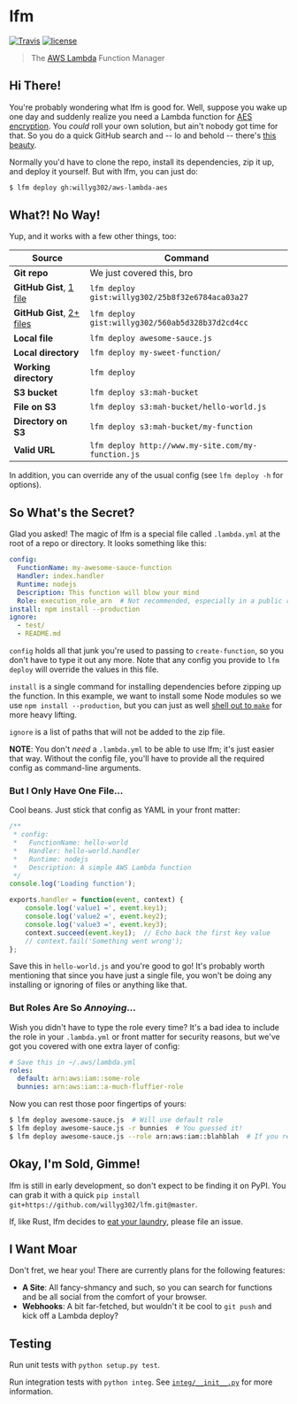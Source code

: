# lfm

[![Travis](https://img.shields.io/travis/willyg302/lfm.svg?style=flat-square)](https://travis-ci.org/willyg302/lfm)
[![license](http://img.shields.io/badge/license-MIT-red.svg?style=flat-square)](https://raw.githubusercontent.com/willyg302/lfm/master/LICENSE)

> The [AWS Lambda](http://aws.amazon.com/lambda/) Function Manager

## Hi There!

You're probably wondering what lfm is good for. Well, suppose you wake up one day and suddenly realize you need a Lambda function for [AES encryption](http://en.wikipedia.org/wiki/Advanced_Encryption_Standard). You *could* roll your own solution, but ain't nobody got time for that. So you do a quick GitHub search and -- lo and behold -- there's [this beauty](https://github.com/willyg302/aws-lambda-aes).

Normally you'd have to clone the repo, install its dependencies, zip it up, and deploy it yourself. But with lfm, you can just do:

```bash
$ lfm deploy gh:willyg302/aws-lambda-aes
```

## What?! No Way!

Yup, and it works with a few other things, too:

Source | Command
--- | ---
**Git repo** | We just covered this, bro
**GitHub Gist**, [1 file](https://gist.github.com/willyg302/25b8f32e6784aca03a27) | `lfm deploy gist:willyg302/25b8f32e6784aca03a27`
**GitHub Gist**, [2+ files](https://gist.github.com/willyg302/560ab5d328b37d2cd4cc) | `lfm deploy gist:willyg302/560ab5d328b37d2cd4cc`
**Local file** | `lfm deploy awesome-sauce.js`
**Local directory** | `lfm deploy my-sweet-function/`
**Working directory** | `lfm deploy`
**S3 bucket** | `lfm deploy s3:mah-bucket`
**File on S3** | `lfm deploy s3:mah-bucket/hello-world.js`
**Directory on S3** | `lfm deploy s3:mah-bucket/my-function`
**Valid URL** | `lfm deploy http://www.my-site.com/my-function.js`

In addition, you can override any of the usual config (see `lfm deploy -h` for options).

## So What's the Secret?

Glad you asked! The magic of lfm is a special file called `.lambda.yml` at the root of a repo or directory. It looks something like this:

```yaml
config:
  FunctionName: my-awesome-sauce-function
  Handler: index.handler
  Runtime: nodejs
  Description: This function will blow your mind
  Role: execution_role_arn  # Not recommended, especially in a public repo
install: npm install --production
ignore:
  - test/
  - README.md
```

`config` holds all that junk you're used to passing to `create-function`, so you don't have to type it out any more. Note that any config you provide to `lfm deploy` will override the values in this file.

`install` is a single command for installing dependencies before zipping up the function. In this example, we want to install some Node modules so we use `npm install --production`, but you can just as well [shell out to `make`](https://gist.github.com/willyg302/c09048aeff3ae48ddcf2) for more heavy lifting.

`ignore` is a list of paths that will not be added to the zip file.

**NOTE**: You don't *need* a `.lambda.yml` to be able to use lfm; it's just easier that way. Without the config file, you'll have to provide all the required config as command-line arguments.

### But I Only Have One File...

Cool beans. Just stick that config as YAML in your front matter:

```js
/**
 * config:
 *   FunctionName: hello-world
 *   Handler: hello-world.handler
 *   Runtime: nodejs
 *   Description: A simple AWS Lambda function
 */
console.log('Loading function');

exports.handler = function(event, context) {
    console.log('value1 =', event.key1);
    console.log('value2 =', event.key2);
    console.log('value3 =', event.key3);
    context.succeed(event.key1);  // Echo back the first key value
    // context.fail('Something went wrong');
};
```

Save this in `hello-world.js` and you're good to go! It's probably worth mentioning that since you have just a single file, you won't be doing any installing or ignoring of files or anything like that.

### But Roles Are So *Annoying*...

Wish you didn't have to type the role every time? It's a bad idea to include the role in your `.lambda.yml` or front matter for security reasons, but we've got you covered with one extra layer of config:

```yaml
# Save this in ~/.aws/lambda.yml
roles:
  default: arn:aws:iam::some-role
  bunnies: arn:aws:iam::a-much-fluffier-role
```

Now you can rest those poor fingertips of yours:

```bash
$ lfm deploy awesome-sauce.js  # Will use default role
$ lfm deploy awesome-sauce.js -r bunnies  # You guessed it!
$ lfm deploy awesome-sauce.js --role arn:aws:iam::blahblah  # If you really want to...
```

## Okay, I'm Sold, Gimme!

lfm is still in early development, so don't expect to be finding it on PyPI. You can grab it with a quick `pip install git+https://github.com/willyg302/lfm.git@master`.

If, like Rust, lfm decides to [eat your laundry](https://github.com/rust-lang/rust-www/blob/f6dbd32bd9f8a450de09a816d08a5338c13d7fa5/index.html#L63), please file an issue.

## I Want Moar

Don't fret, we hear you! There are currently plans for the following features:

- **A Site**: All fancy-shmancy and such, so you can search for functions and be all social from the comfort of your browser.
- **Webhooks**: A bit far-fetched, but wouldn't it be cool to `git push` and kick off a Lambda deploy?

## Testing

Run unit tests with `python setup.py test`.

Run integration tests with `python integ`. See [`integ/__init__.py`](https://github.com/willyg302/lfm/blob/master/integ/__init__.py) for more information.
